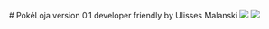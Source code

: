   <br>
  <div align="center">
    # PokéLoja  
    version 0.1 developer friendly by Ulisses Malanski
    <img src="https://assets.pokemon.com/assets/cms2/img/pokedex/full/890.png">
    <img src="https://assets.pokemon.com/assets/cms2/img/pokedex/full/889.png">
  </div>

